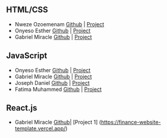 ## HTML/CSS
* Nweze Ozoemenam [Github](https://github.com/ozonweze/My-project-for-HTML-CSS-class) | [Project](https://ozonweze.github.io/My-project-for-HTML-CSS-class/#testimonials)
* Onyeso Esther [Github](https://github.com/onyeso-esther/My-project-for-code-campus) | [Project](https://onyeso-esther.github.io/My-project-for-code-campus/)
* Gabriel Miracle [Github](https://github.com/Miracle1048/Real-estate-portfolio) | [Project](https://miracle1048.github.io/Real-estate-portfolio/)

## JavaScript
* Onyeso Esther [Github](https://github.com/onyeso-esther/apex-cobie-services) | [Project](https://onyeso-esther.github.io/apex-cobie-services/)
* Gabriel Miracle [Github](https://github.com/Miracle1048/Passarella-clone) | [Project](https://miracle1048.github.io/Passarella-clone/)
* Joseph Daniel [Github](https://github.com/Joeydaniel/art-work) | [Project](https://joeydaniel.github.io/art-work/)
* Fatima Muhammed [Github](https://github.com/Teemah36/Tech-Info) | [Project](https://teemah36.github.io/Tech-Info/)

## React.js
* Gabriel Miracle [Github](#)| [Project 1] (https://finance-website-template.vercel.app/)
